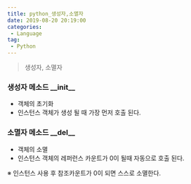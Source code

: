 ```yaml
---
title: python_생성자,소멸자
date: 2019-08-20 20:19:00
categories:
 - Language
tag:
 - Python
---
```


> 생성자, 소멸자

### **생성자 메소드**  **\_\_init\_\_** 

- 객체의 초기화
- 인스턴스 객체가 생성 될 때 가장 먼저 호출 된다.



### **소멸자 메소드** **\_\_del\_\_**

- 객체의 소멸
- 인스턴스 객체의 레퍼런스 카운트가 0이 될때 자동으로 호출 된다.

※ 인스턴스 사용 후 참조카운트가 0이 되면 스스로 소멸한다.

